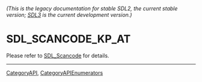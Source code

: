###### (This is the legacy documentation for stable SDL2, the current stable version; [SDL3](https://wiki.libsdl.org/SDL3/) is the current development version.)
# SDL_SCANCODE_KP_AT

Please refer to [SDL_Scancode](SDL_Scancode) for details.

----
[CategoryAPI](CategoryAPI), [CategoryAPIEnumerators](CategoryAPIEnumerators)

